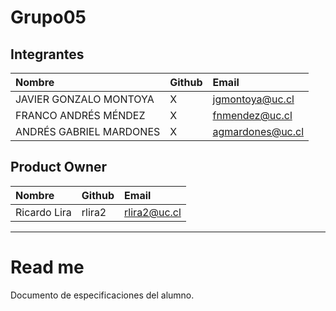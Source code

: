 # Grupo05

## Integrantes

| Nombre | Github | Email |
| :----- | :----- | :------- |
| JAVIER GONZALO MONTOYA | X | jgmontoya@uc.cl |
| FRANCO ANDRÉS MÉNDEZ | X | fnmendez@uc.cl |
| ANDRÉS GABRIEL MARDONES | X | agmardones@uc.cl |

## Product Owner
| Nombre | Github | Email |
| :----- | :----- | :------- |
| Ricardo Lira | rlira2 | rlira2@uc.cl |

________________________

# Read me

Documento de especificaciones del alumno.
